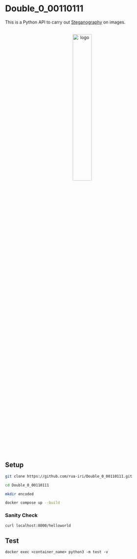 # Double_0_00110111

This is a Python API to carry out [Steganography](https://en.wikipedia.org/wiki/Steganography) on images.

<div align="center">
  <div>
    </div>
      <br>
    <img src="https://github.com/rua-iri/Double_0_00110111/assets/117874491/87f53b7e-528d-4304-a6ec-6513dc41e9f3" alt="logo" width="35%" />
  <br>
</div>



## Setup

```bash
git clone https://github.com/rua-iri/Double_0_00110111.git

cd Double_0_00110111

mkdir encoded

docker compose up --build
```


### Sanity Check 

```bash
curl localhost:8000/helloworld
```

## Test

```
docker exec <container_name> python3 -m test -v
```





